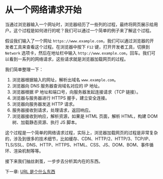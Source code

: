 # 从一个网络请求开始

当通过浏览器输入一个网址时，浏览器经历了一些列的过程，最终将网页展示给用户。这个过程是如何进行的呢？我们可以通过一个简单的例子来了解这个过程。

假设我们输入了一个网址 `https://www.example.com`，我们可以通过浏览器的开发者工具来查看这个过程。在浏览器中按下 `F12` 键，打开开发者工具，切换到 `Network` 选项卡，然后在地址栏中输入 `http://www.example.com`，回车。我们可以看到一系列的网络请求，这些请求就是浏览器加载网页的过程。

我们简单整理一下：

1. 浏览器根据输入的网址，解析出域名 `www.example.com`。
2. 浏览器向 DNS 服务器查询域名对应的 IP 地址。
3. 浏览器根据 IP 地址和端口号，向服务器发起连接请求（TCP 链接）。
4. 浏览器与服务器进行 HTTPS 握手，建立安全连接。
5. 浏览器向服务器发送 HTTP 请求。
6. 服务器接收到请求，处理请求，返回响应。
7. 浏览器接收到响应，解析资源，如果是 HTML 页面，解析 HTML，构建 DOM 树、加载静态资源、执行 JS 脚本。

这个过程是一个简单的网络请求过程，实际上，浏览器加载网页的过程是非常复杂的，涉及到很多的技术细节，比如缓存、CDN、HTTP/2、HTTP/3、TCP/IP、TLS/SSL、DNS、HTTP、HTTPS、HTML、CSS、JS、DOM、BOM、事件循环、渲染机制等等。

接下来我们抽丝剥茧，一步步去分析其内在的东西。

下一章: [URL 是个什么东西](./chapter03-url是个什么东西.md)
